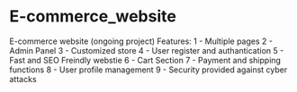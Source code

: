 # E-commerce_website
E-commerce website (ongoing project)
Features: 
1 - Multiple pages
2 - Admin Panel
3 - Customized store 
4 - User register and authantication
5 - Fast and SEO Freindly webstie 
6 - Cart Section
7 - Payment and shipping functions
8 - User profile management
9 - Security provided against cyber attacks
